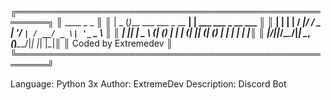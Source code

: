 ╔═══════════════════════════════════════════════════════╗
║  ____  _                       _                      ║
║ |  _ \(_)___  ___ ___  _ __ __| |  ___ ___  _ __ ___  ║
║ | | | | / __|/ __/ _ \| '__/ _` | / __/ _ \| '_ ` _ \ ║
║ | |_| | \__ \ (_| (_) | | | (_| || (_| (_) | | | | | |║
║ |____/|_|___/\___\___/|_|  \__,_(_)___\___/|_| |_| |_|║
║                 Coded by Extremedev                   ║
╚═══════════════════════════════════════════════════════╝

Language:
  Python 3x
Author:
  ExtremeDev
Description:
  Discord Bot
